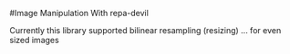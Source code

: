 #Image Manipulation With repa-devil

Currently this library supported bilinear resampling (resizing) ... for even sized images